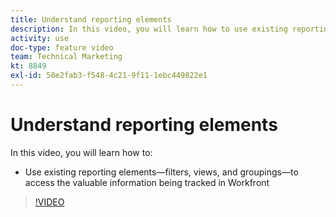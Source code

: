 ```yaml
---
title: Understand reporting elements
description: In this video, you will learn how to use existing reporting elements—filters, views, and groupings—to access information being tracked in [!DNL Adobe Workfront].
activity: use
doc-type: feature video
team: Technical Marketing
kt: 8849
exl-id: 50e2fab3-f548-4c21-9f11-1ebc449822e1
---
```

# Understand reporting elements

In this video, you will learn how to:

* Use existing reporting elements—filters, views, and groupings—to access the valuable information being tracked in Workfront

>[!VIDEO](https://video.tv.adobe.com/v/335145/?quality=12)
